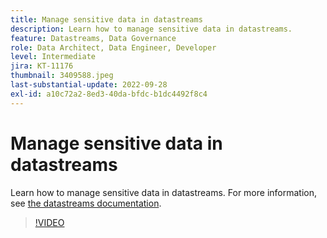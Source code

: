 ```yaml
---
title: Manage sensitive data in datastreams
description: Learn how to manage sensitive data in datastreams.
feature: Datastreams, Data Governance
role: Data Architect, Data Engineer, Developer
level: Intermediate
jira: KT-11176
thumbnail: 3409588.jpeg
last-substantial-update: 2022-09-28
exl-id: a10c72a2-8ed3-40da-bfdc-b1dc4492f8c4
---
```

# Manage sensitive data in datastreams

Learn how to manage sensitive data in datastreams.  For more information, see [the datastreams documentation](https://experienceleague.adobe.com/docs/experience-platform/edge/datastreams/overview.html).

>[!VIDEO](https://video.tv.adobe.com/v/3409588/?learn=on)
